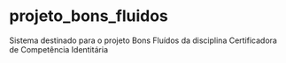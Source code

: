 # projeto_bons_fluidos
Sistema destinado para o projeto Bons Fluídos da disciplina Certificadora de Competência Identitária 
